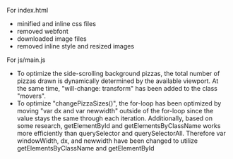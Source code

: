 For index.html
- minified and inline css files
- removed webfont
- downloaded image files 
- removed inline style and resized images

For js/main.js
- To optimize the side-scrolling background pizzas, the total number of pizzas drawn is dynamically determined by the available viewport. At the same time, "will-change: transform" has been added to the class "movers". 
- To optimize "changePizzaSizes()", the for-loop has been optimized by moving "var dx and var newwidth" outside of the for-loop since the value stays the same through each iteration. Additionally, based on some research, getElementById and getElementsByClassName works more efficiently than querySelector and querySelectorAll. Therefore var windowWidth, dx, and newwidth have been changed to utilize getElementsByClassName and getElementById
